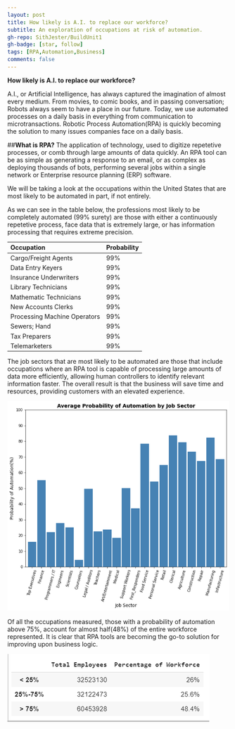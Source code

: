 ```yaml
---
layout: post
title: How likely is A.I. to replace our workforce?
subtitle: An exploration of occupations at risk of automation.
gh-repo: SithJester/BuildUnit1
gh-badge: [star, follow]
tags: [RPA,Automation,Business]
comments: false
---
```

**How likely is A.I. to replace our workforce?**

A.I., or Artificial Intelligence, has always captured the imagination of almost every medium. From movies, to comic books, and in passing conversation; Robots always seem to have a place in our future. Today, we use automated processes on a daily basis in everything from communication to microtransactions. Robotic Process Automation(RPA) is quickly becoming the solution to many issues companies face on a daily basis.

##**What is RPA?** 
The application of technology, used to digitize repetetive processes, or comb through large amounts of data quickly. An RPA tool can be as simple as generating a response to an email, or as complex as deploying thousands of bots, performing several jobs within a single network or Enterprise resource planning (ERP) software. 

We will be taking a look at the occupations within the United States that are most likely to be automated in part, if not entirely. 

As we can see in the table below, the professions most likely to be completely automated (99% surety) are those with either a continuously repetetive process, face data that is extremely large, or has information processing that requires extreme precision. 

| Occupation | Probability |
| :------ |:--- |
| Cargo/Freight Agents | 99% | 
| Data Entry Keyers | 99% |
| Insurance Underwriters | 99% |
| Library Technicians | 99% |
| Mathematic Technicians | 99% |
| New Accounts Clerks | 99% |
| Processing Machine Operators | 99% |
| Sewers; Hand | 99% |
| Tax Preparers | 99% |
| Telemarketers | 99% |

The job sectors that are most likely to be automated are those that include occupations where an RPA tool is capable of processing large amounts of data more efficiently, allowing human controllers to identify relevant information faster. The overall result is that the business will save time and resources, providing customers with an elevated experience.

![Sectors](/SectorGraph.png)

Of all the occupations measured, those with a probability of automation above 75%, account for almost half(48%) of the entire workforce represented. It is clear that RPA tools are becoming the go-to solution for improving upon business logic.

![WrkForce](/WorkForceTable.PNG)
